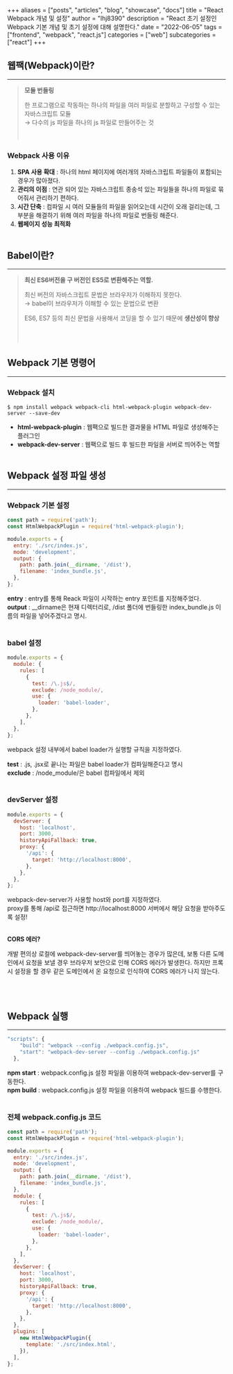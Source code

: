 +++
aliases = ["posts", "articles", "blog", "showcase", "docs"]
title = "React Webpack 개념 및 설정"
author = "lhj8390"
description = "React 초기 설정인 Webpack 기본 개념 및 초기 설정에 대해 설명한다."
date = "2022-06-05"
tags = ["frontend", "webpack", "react.js"]
categories = ["web"]
subcategories = ["react"]
+++

## 웹팩(Webpack)이란?

---

> **모듈 번들링**
>
> 한 프로그램으로 작동하는 하나의 파일을 여러 파일로 분할하고 구성할 수 있는 자바스크립트 모듈 \
> → 다수의 js 파일을 하나의 js 파일로 만들어주는 것 <br/>
>
> <br/>

### Webpack 사용 이유

1. **SPA 사용 확대** : 하나의 html 페이지에 여러개의 자바스크립트 파일들이 포함되는 경우가 많아졌다.
2. **관리의 이점** : 연관 되어 있는 자바스크립트 종송석 있는 파일들을 하나의 파일로 묶어줘서 관리하기 편하다.
3. **시간 단축** : 컴파일 시 여러 모듈들의 파일을 읽어오는데 시간이 오래 걸리는데, 그 부분을 해결하기 위해 여러 파일을 하나의 파일로 번들링 해준다.
4. **웹페이지 성능 최적화**
   <br/><br/>

## Babel이란?

---

> **최신 ES6버전을 구 버전인 ES5로 변환해주는 역할.**
>
> 최신 버전의 자바스크립트 문법은 브라우저가 이해하지 못한다.\
> → babel이 브라우저가 이해할 수 있는 문법으로 변환
>
> ES6, ES7 등의 최신 문법을 사용해서 코딩을 할 수 있기 때문에 **생산성이 향상**
>
> <br/><br/>

## Webpack 기본 명령어

---

### Webpack 설치

```
$ npm install webpack webpack-cli html-webpack-plugin webpack-dev-server --save-dev
```

- **html-webpack-plugin** : 웹팩으로 빌드한 결과물을 HTML 파일로 생성해주는 플러그인
- **webpack-dev-server** : 웹팩으로 빌드 후 빌드한 파일을 서버로 띄어주는 역할
  <br/><br/>

## Webpack 설정 파일 생성

---

### Webpack 기본 설정

```jsx
const path = require('path');
const HtmlWebpackPlugin = require('html-webpack-plugin');

module.exports = {
  entry: './src/index.js',
  mode: 'development',
  output: {
    path: path.join(__dirname, '/dist'),
    filename: 'index_bundle.js',
  },
};
```

**entry** : entry를 통해 Reack 파일이 시작하는 entry 포인트를 지정해주었다. \
**output** : \_\_dirname은 현재 디렉터리로, /dist 폴더에 번들링한 index_bundle.js 이름의 파일을 넣어주겠다고 명시.
<br /><br />

### babel 설정

```jsx
module.exports = {
  module: {
    rules: [
      {
        test: /\.js$/,
        exclude: /node_module/,
        use: {
          loader: 'babel-loader',
        },
      },
    ],
  },
};
```

webpack 설정 내부에서 babel loader가 실행할 규칙을 지정하였다.

**test** : .js, .jsx로 끝나는 파일은 babel loader가 컴파일해준다고 명시 \
**exclude** : /node_module/은 babel 컴파일에서 제외
<br /><br />

### devServer 설정

```jsx
module.exports = {
  devServer: {
    host: 'localhost',
    port: 3000,
    historyApiFallback: true,
    proxy: {
      '/api': {
        target: 'http://localhost:8000',
      },
    },
  },
};
```

webpack-dev-server가 사용할 host와 port를 지정하였다. \
proxy를 통해 /api로 접근하면 http://localhost:8000 서버에서 해당 요청을 받아주도록 설정!
<br /><br />

<aside>
<strong>CORS 에러?</strong>

  개발 편의상 로컬에 webpack-dev-server를 띄어놓는 경우가 많은데,
  보통 다른 도메인에서 요청을 보낼 경우 브라우저 보안으로 인해 CORS 에러가 발생한다.
  하지만 프록시 설정을 할 경우 같은 도메인에서 온 요청으로 인식하여 CORS 에러가 나지 않는다.

</aside>
<br /><br />

## Webpack 실행

---

```javascript
"scripts": {
    "build": "webpack --config ./webpack.config.js",
    "start": "webpack-dev-server --config ./webpack.config.js"
  },

```

**npm start** : webpack.config.js 설정 파일을 이용하여 webpack-dev-server를 구동한다. \
**npm build** : webpack.config.js 설정 파일을 이용하여 webpack 빌드를 수행한다.
<br /><br />

### 전체 webpack.config.js 코드

```jsx
const path = require('path');
const HtmlWebpackPlugin = require('html-webpack-plugin');

module.exports = {
  entry: './src/index.js',
  mode: 'development',
  output: {
    path: path.join(__dirname, '/dist'),
    filename: 'index_bundle.js',
  },
  module: {
    rules: [
      {
        test: /\.js$/,
        exclude: /node_module/,
        use: {
          loader: 'babel-loader',
        },
      },
    ],
  },
  devServer: {
    host: 'localhost',
    port: 3000,
    historyApiFallback: true,
    proxy: {
      '/api': {
        target: 'http://localhost:8000',
      },
    },
  },
  plugins: [
    new HtmlWebpackPlugin({
      template: './src/index.html',
    }),
  ],
};
```
